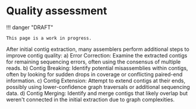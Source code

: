 # Quality assessment

!!! danger "DRAFT"

    This page is a work in progress.

After initial contig extraction, many assemblers perform additional steps to improve contig quality:
a) Error Correction: Examine the extracted contigs for remaining sequencing errors, often using the consensus of multiple reads.
b) Contig Breaking: Identify potential misassemblies within contigs, often by looking for sudden drops in coverage or conflicting paired-end information.
c) Contig Extension: Attempt to extend contigs at their ends, possibly using lower-confidence graph traversals or additional sequencing data.
d) Contig Merging: Identify and merge contigs that likely overlap but weren't connected in the initial extraction due to graph complexities.

<!-- REFERENCES -->
